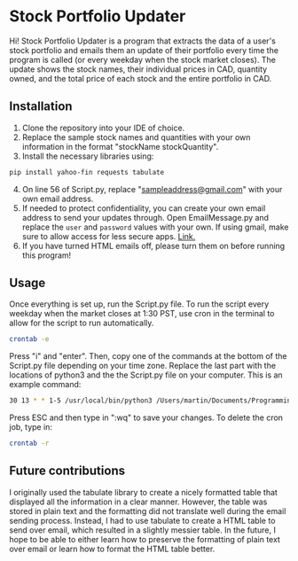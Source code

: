 
# Stock Portfolio Updater

Hi! Stock Portfolio Updater is a program that extracts the data of a user's stock portfolio and emails them an update of their portfolio every time the program is called (or every weekday when the stock market closes). The update shows the stock names, their individual prices in CAD, quantity owned, and the total price of each stock and the entire portfolio in CAD.

## Installation

1. Clone the repository into your IDE of choice.
2. Replace the sample stock names and quantities with your own information in the format "stockName stockQuantity".
3. Install the necessary libraries using:
```bash
pip install yahoo-fin requests tabulate
```
4. On line 56 of Script.py, replace "sampleaddress@gmail.com" with your own email address.
5. If needed to protect confidentiality, you can create your own email address to send your updates through. Open EmailMessage.py and replace the ```user``` and ```password``` values with your own. If using gmail, make sure to allow access for less secure apps. 
[Link.](https://www.google.com/url?sa=t&rct=j&q=&esrc=s&source=web&cd=&cad=rja&uact=8&ved=2ahUKEwjej_aJh7nxAhWLjp4KHU6LBpQQFjAAegQICRAD&url=https%3A%2F%2Fsupport.google.com%2Faccounts%2Fanswer%2F6010255%3Fhl%3Den&usg=AOvVaw3-1FTJa5q6A7ZR_7SeNfng)
6. If you have turned HTML emails off, please turn them on before running this program!

## Usage
Once everything is set up, run the Script.py file. To run the script every weekday when the market closes at 1:30 PST, use cron in the terminal to allow for the script to run automatically.
```bash 
crontab -e
```
Press "i" and "enter". Then, copy one of the commands at the bottom of the Script.py file depending on your time zone. Replace the last part with the locations of python3 and the the Script.py file on your computer. This is an example command:
```bash
30 13 * * 1-5 /usr/local/bin/python3 /Users/martin/Documents/Programming/Stock/Script.py
```
Press ESC and then type in ":wq" to save your changes. To delete the cron job, type in:
```bash
crontab -r
```

## Future contributions
I originally used the tabulate library to create a nicely formatted table that displayed all the information in a clear manner. However, the table was stored in plain text and the formatting did not translate well during the email sending process. Instead, I had to use tabulate to create a HTML table to send over email, which resulted in a slightly messier table. In the future, I hope to be able to either learn how to preserve the formatting of plain text over email or learn how to format the HTML table better.
